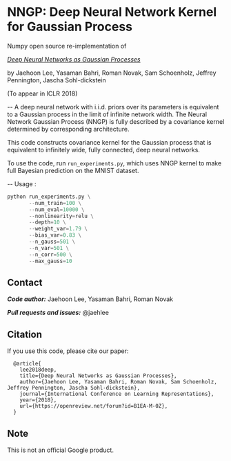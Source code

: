 # NNGP: Deep Neural Network Kernel for Gaussian Process

Numpy open source re-implementation of

[*Deep Neural Networks as Gaussian Processes*](https://arxiv.org/abs/1711.00165)

by Jaehoon Lee, Yasaman Bahri, Roman Novak, Sam Schoenholz, Jeffrey Pennington,
Jascha Sohl-dickstein

(To appear in ICLR 2018)

--
A deep neural network with i.i.d. priors over its parameters is equivalent to a 
Gaussian process in the limit of infinite network width. The Neural Network
Gaussian Process (NNGP) is fully described by a covariance kernel determined by 
corresponding architecture.

This code constructs covariance kernel for the Gaussian process that is equivalent to
infinitely wide, fully connected, deep neural networks. 

To use the code, run `run_experiments.py`,
which uses NNGP kernel to make full Bayesian prediction on the MNIST dataset.

--
Usage :

```python
python run_experiments.py \
       --num_train=100 \
       --num_eval=10000 \
       --nonlinearity=relu \
       --depth=10 \
       --weight_var=1.79 \
       --bias_var=0.83 \
       --n_gauss=501 \
       --n_var=501 \
       --n_corr=500 \
       --max_gauss=10
```

## Contact
***Code author:*** Jaehoon Lee, Yasaman Bahri, Roman Novak

***Pull requests and issues:*** @jaehlee

## Citation
If you use this code, please cite our paper:
```
  @article{
    lee2018deep,
    title={Deep Neural Networks as Gaussian Processes},
    author={Jaehoon Lee, Yasaman Bahri, Roman Novak, Sam Schoenholz, Jeffrey Pennington, Jascha Sohl-dickstein},
    journal={International Conference on Learning Representations},
    year={2018},
    url={https://openreview.net/forum?id=B1EA-M-0Z},
  }
```

## Note

This is not an official Google product.
